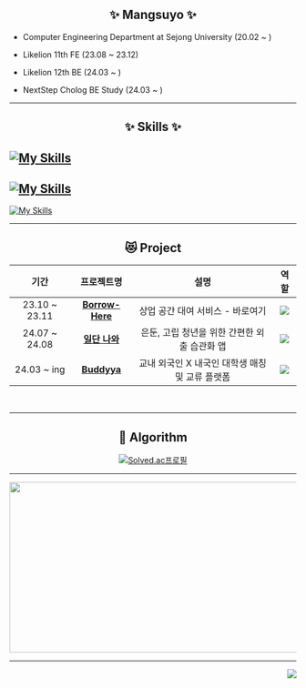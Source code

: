 <div align="center">
  
## ✨ Mangsuyo ✨
</div>

- Computer Engineering Department at Sejong University (20.02 ~ )

- Likelion 11th FE (23.08 ~ 23.12)

- Likelion 12th BE (24.03 ~ )

- NextStep Cholog BE Study (24.03 ~ )

---

<div align="center">

## ✨ Skills ✨
</div>

[![My Skills](https://skillicons.dev/icons?i=react,tailwind,vite,vercel,spring,mysql,postman,aws)](https://skillicons.dev)
- 
[![My Skills](https://skillicons.dev/icons?i=c,py,js,java)](https://skillicons.dev)
-
[![My Skills](https://skillicons.dev/icons?i=discord,figma,git,github,notion,vscode)](https://skillicons.dev)

---


<div align="center">
   
   ## 😻 Project
   
   | 기간 | 프로젝트명 | 설명 | 역할 | 
   |:---:|:---:|:---:|:---:|
   | 23.10 ~ 23.11 | <b>[Borrow-Here](https://github.com/mangsuyo/MIRTHON-FE)</b> | 상업 공간 대여 서비스 - 바로여기| <img src="https://img.shields.io/badge/Frontend-35637C"> |
   | 24.07 ~ 24.08 | <b>[일단 나와](https://github.com/LIKELIONTON-2024)</b> | 은둔, 고립 청년을 위한 간편한 외출 습관화 앱 | <img src="https://img.shields.io/badge/Backend-35637C"> |
   | 24.03 ~ ing | <b>[Buddyya](https://github.com/mangsuyo/SPARTATON-FE)</b> | 교내 외국인 X 내국인 대학생 매칭 및 교류 플랫폼 | <img src="https://img.shields.io/badge/Full-35637C">

   <br>
   
</div>


---

<div align="center">

   ## 💫 Algorithm
   [![Solved.ac프로필](http://mazassumnida.wtf/api/v2/generate_badge?boj=mayo3610 )](https://solved.ac/profile/mayo3610)
</div>

---

<div align="center">

<a href="https://github.com/devxb/gitanimals">
<img
  src="https://render.gitanimals.org/farms/mangsuyo"
  width="600"
  height="300"
/>
</a>
</div>

---

<div align="right">
<a href="https://hits.seeyoufarm.com"><img src="https://hits.seeyoufarm.com/api/count/incr/badge.svg?url=https%3A%2F%2Fgithub.com%2Fsungminstar&count_bg=%23FFD369&title_bg=%23B2B1B9&icon=smugmug.svg&icon_color=%23E7E7E7&title=visitors&edge_flat=false"/></a>
</div>
  


